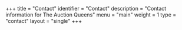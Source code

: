 +++
title = "Contact"
identifier = "Contact"
description = "Contact information for The Auction Queens"
menu = "main"
weight = 1
type = "contact"
layout = "single"
+++
